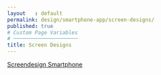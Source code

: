 ```yaml
---
layout   : default
permalink: design/smartphone-app/screen-designs/
published: true
# Custom Page Variables
# ─────────────────────
title: Screen Designs
---
```

<a href="https://xd.adobe.com/view/5578bee0-4c7d-42a3-6aee-a898896bcd88-2349/?fullscreen" target="_parent" class="btn btn-primary">Screendesign Smartphone</a>